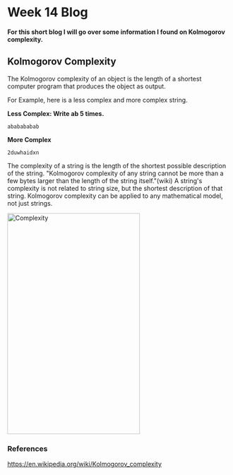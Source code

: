 # Week 14 Blog
**For this short blog I will go over some information I found on Kolmogorov complexity.**
## Kolmogorov Complexity
The Kolmogorov complexity of an object is the length of a shortest computer program that produces the object as output.

For Example, here is a less complex and more complex string.

**Less Complex: Write ab 5 times.**
```
ababababab
```

**More Complex**
```
2duwhaidxn
```
The complexity of a string is the length of the shortest possible description of the string. "Kolmogorov complexity of any string cannot be more than a few bytes larger than the length of the string itself."(wiki) A string's complexity is not related to string size, but the shortest description of that string. Kolmogorov complexity can be applied to any mathematical model, not just strings.

<img src="https://imgs.xkcd.com/comics/kolmogorov_directions.png" alt="Complexity" class = "alignleft" height = "500" width="300"/>

### References
https://en.wikipedia.org/wiki/Kolmogorov_complexity